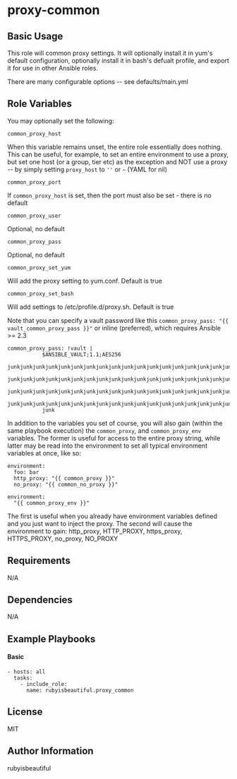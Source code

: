 # proxy-common

## Basic Usage

This role will common proxy settings.  It will optionally install it
in yum's default configuration, optionally install it in bash's defualt profile,
and export it for use in other Ansible roles.

There are many configurable options -- see defaults/main.yml

Role Variables
--------------

You may optionally set the following:

`common_proxy_host`

When this variable remains unset, the entire role essentially does nothing.
This can be useful, for example, to set an entire environment to use a proxy,
but set one host (or a group, tier etc) as the exception and NOT use a proxy
-- by simply setting `proxy_host` to `''` or `~` (YAML for nil)

`common_proxy_port`

If `common_proxy_host` is set, then the port must also be set - there is no
default

`common_proxy_user`

Optional, no default

`common_proxy_pass`

Optional, no default

`common_proxy_set_yum`

Will add the proxy setting to yum.conf.  Default is true

`common_proxy_set_bash`

Will add settings to /etc/profile.d/proxy.sh.  Default is true


Note that you can specify a vault password like this
`common_proxy_pass: "{{ vault_common_proxy_pass }}"`
or inline (preferred), which requires Ansible >= 2.3
```
common_proxy_pass: !vault |
           $ANSIBLE_VAULT;1.1;AES256
           junkjunkjunkjunkjunkjunkjunkjunkjunkjunkjunkjunkjunkjunkjunkjunkjunkjunkjunkjunk
           junkjunkjunkjunkjunkjunkjunkjunkjunkjunkjunkjunkjunkjunkjunkjunkjunkjunkjunkjunk
           junkjunkjunkjunkjunkjunkjunkjunkjunkjunkjunkjunkjunkjunkjunkjunkjunkjunkjunkjunk
           junkjunkjunkjunkjunkjunkjunkjunkjunkjunkjunkjunkjunkjunkjunkjunkjunkjunkjunkjunk
           junk
```


In addition to the variables you set of course, you will also gain
(within the same playbook execution) the `common_proxy`, and `common_proxy_env`
variables.  The former is useful for access to the entire proxy string, while
latter may be read into the environment to set all typical environment variables
at once, like so:

```
environment:
  foo: bar
  http_proxy: "{{ common_proxy }}"
  no_proxy: "{{ common_no_proxy }}"
```

```
environment:
  "{{ common_proxy_env }}"
```

The first is useful when you already have environment variables defined and
you just want to inject the proxy.  The second will cause the environment
to gain: http_proxy, HTTP_PROXY, https_proxy,
HTTPS_PROXY, no_proxy, NO_PROXY


Requirements
------------

N/A

Dependencies
------------

N/A


Example Playbooks
----------------


#### Basic

```
- hosts: all
  tasks:
    - include_role:
      name: rubyisbeautiful.proxy_common
```

License
-------

MIT


Author Information
------------------

rubyisbeautiful
